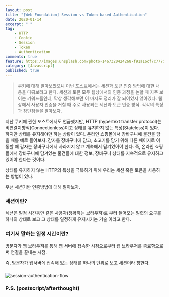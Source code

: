 ```yaml
---
layout: post
title: "[Web Foundation] Session vs Token based Authentication"
date: 2020-01-14
excerpt: " "
tag:
    - HTTP
    - Cookie
    - Session
    - Token
    - Authentication
comments: true
feature: https://images.unsplash.com/photo-1467320424268-f91a16cf7c77?ixlib=rb-1.2.1&ixid=eyJhcHBfaWQiOjEyMDd9&auto=format&fit=crop&w=1500&q=80
category: [Javascript]
published: true
---
```


>쿠키에 대해 알아보았으니 이번 포스트에서는 세션과 토큰 인증 방법에 대한 내용을 다뤄보려고 한다. 세션과 토큰 모두 웹상에서의 인증 과정을 논할 때 자주 보이는 키워드들인데, 막상 생각해보면 이 마저도 정리가 잘 되어있지 않아있다. 웹상에서 사용자 인증을 거칠 때 주로 사용되는 세션과 토큰 인증 방식. 각각의 특징과 장단점들을 알아보자.

지난 쿠키에 관한 포스트에서도 언급했지만, HTTP (hypertext transfer protocol)는 비연결지향적(Connectionless)이고 상태를 유지하지 않는 특성(Stateless)이 있다. 하지만 상태를 유지해야만 하는 상황이 있다. 온라인 쇼핑몰에서 장바구니에 물건을 담을 때를 예로 들어보자. 감자를 장바구니에 담고, 소고기를 담기 위해 다른 페이지로 이동할 때 감자는 장바구니에서 사라지지 않고 계속해서 담겨있어야 한다. 즉, 온라인 쇼핑몰에서 장바구니에 담겨있는 물건들에 대한 정보, 장바구니 상태를 지속적으로 유지하고 있어야 한다는 것이다.

상태를 유지하지 않는 HTTP의 특성을 극복하기 위해 우리는 세션 혹은 토큰을 사용하는 방법이 있다.

우선 세션기반 인증방법에 대해 알아보자.

### 세션이란?

세션은 일정 시간동안 같은 사용자(정확히는 브라우저)로 부터 들어오는 일련의 요구를 하나의 상태로 보고 그 상태를 일정하게 유지시키는 기술 이라고 한다.

### 여기서 말하는 일정 시간이란?

방문자가 웹 브라우저를 통해 웹 서버에 접속한 시점으로부터 웹 브라우저를 종료함으로써 연결을 끝내는 시점.  

즉, 방문자가 웹서버에 접속해 있는 상태를 하나의 단위로 보고 세션이라 칭한다.



### 

<img src='https://i1.wp.com/4.bp.blogspot.com/-FnbFMxnKkV4/WV565AN7ifI/AAAAAAAAQZg/5_p-m1oxBqUx2CCqyqS3Y9JAUwmGO34nQCLcBGAs/s1600/1.png?w=687&ssl=1' alt='session-authentication-flow'/>



### P.S. (postscript/afterthought)
